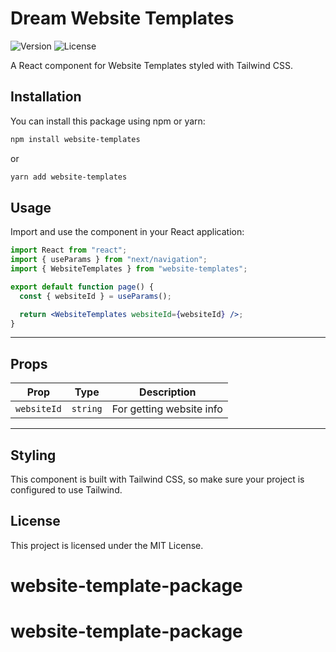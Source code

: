 # Dream Website Templates

![Version](https://img.shields.io/badge/version-1.0.8-blue.svg)
![License](https://img.shields.io/badge/license-MIT-green.svg)

A React component for Website Templates styled with Tailwind CSS.

## Installation

You can install this package using npm or yarn:

```sh
npm install website-templates
```

or

```sh
yarn add website-templates
```

## Usage

Import and use the component in your React application:

```jsx
import React from "react";
import { useParams } from "next/navigation";
import { WebsiteTemplates } from "website-templates";

export default function page() {
  const { websiteId } = useParams();

  return <WebsiteTemplates websiteId={websiteId} />;
}
```

---

## Props

| Prop        | Type     | Description              |
| ----------- | -------- | ------------------------ |
| `websiteId` | `string` | For getting website info |

---

## Styling

This component is built with Tailwind CSS, so make sure your project is configured to use Tailwind.

## License

This project is licensed under the MIT License.

# website-template-package

# website-template-package
